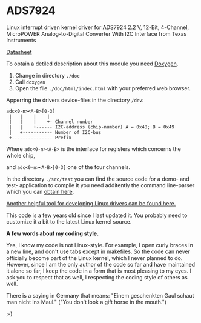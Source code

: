 # ADS7924
Linux interrupt driven kernel driver for ADS7924 2.2 V, 12-Bit, 4-Channel, MicroPOWER Analog-to-Digital Converter With I2C Interface from Texas Instruments

[Datasheet](https://www.ti.com/lit/ds/symlink/ads7924.pdf?ts=1677340148175)

To optain a detiled description about this module you need [Doxygen](https://www.doxygen.nl).
1) Change in directory ```./doc```
2) Call ```doxygen```
3) Open the file ```./doc/html/index.html``` with your preferred web browser.

Apperring the drivers device-files in the directory ```/dev```:
```
adc<0-n><A-B>[0-3]
 |   |    |    |
 |   |    |    +- Channel number
 |   |    +------ I2C-address (chip-number) A = 0x48; B = 0x49
 |   +----------- Number of I2C-bus
 +--------------- Prefix
```
Where ```adc<0-n><A-B>``` is the interface for registers which concerns the whole chip,

and ```adc<0-n><A-B>[0-3]``` one of the four channels.

In the directory ```./src/test``` you can find the source code for a demo- and test- application to compile it you need additently the command line-parser which you can [obtain here](https://github.com/UlrichBecker/command_line_option_parser).

[Another helpful tool for developing Linux drivers can be found here.](https://github.com/UlrichBecker/ioctl4bash)

This code is a few years old since I last updated it. You probably need to customize it a bit to the latest Linux kernel source.

**A few words about my coding style.**

Yes, I know my code is not Linux-style.
For example, I open curly braces in a new line, and don't use tabs except in makefiles.
So the code can never officially become part of the Linux kernel, which I never planned to do.
However, since I am the only author of the code so far and have maintained it alone so far, I keep the code in a form that is most pleasing to my eyes.
I ask you to respect that as well, I respecting the coding style of others as well.

There is a saying in Germany that means: "Einem geschenkten Gaul schaut man nicht ins Maul." ("You don't look a gift horse in the mouth.")

;-)
